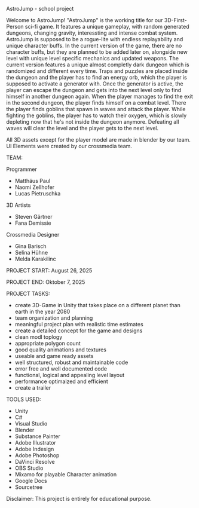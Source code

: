 AstroJump - school project 

Welcome to AstroJump! 
"AstroJump" is the working title for our 3D-First-Person sci-fi game.
It features a unique gameplay, with random generated dungeons, changing gravity, interessting and intense combat system.
AstroJump is supposed to be a rogue-lite with endless replayability and unique character buffs.
In the current version of the game, there are no character buffs, but they are planned to be added later on, alongside new level with unique level specific mechanics and updated weapons.
The current version features a unique almost completly dark dungeon which is randomized and different every time.
Traps and puzzles are placed inside the dungeon and the player has to find an energy orb, which the player is supposed to activate a generator with.
Once the generator is active, the player can escape the dungeon and gets into the next level only to find himself in another dungeon again.
When the player manages to find the exit in the second dungeon, the player finds himself on a combat level. 
There the player finds goblins that spawn in waves and attack the player.
While fighting the goblins, the player has to watch their oxygen, which is slowly depleting now that he's not inside the dungeon anymore.
Defeating all waves will clear the level and the player gets to the next level. 

All 3D assets except for the player model are made in blender by our team.
UI Elements were created by our crossmedia team. 

TEAM: 

Programmer
- Matthäus Paul
- Naomi Zellhofer
- Lucas Pietruschka

3D Artists

- Steven Gärtner
- Fana Demissie

Crossmedia Designer

- Gina Barisch
- Selina Hühne
- Melda Karakilinc

PROJECT START: August 26, 2025

PROJECT END: Oktober 7, 2025

PROJECT TASKS:

- create 3D-Game in Unity that takes place on a different planet than earth in the year 2080
- team organization and planning
- meaningful project plan with realistic time estimates
- create a detailed concept for the game and designs
- clean modl toplogy
- appropriate polygon count
- good quality animations and textures
- useable and game ready assets
- well structured, robust and maintainable code
- error free and well documented code
- functional, logical and appealing level layout
- performance optimaized and efficient
- create a trailer

TOOLS USED:

- Unity
- C#
- Visual Studio
- Blender
- Substance Painter
- Adobe Illustrator
- Adobe Indesign
- Adobe Photoshop
- DaVinci Resolve
- OBS Studio
- Mixamo for playable Character animation 
- Google Docs
- Sourcetree


 Disclaimer: This project is entirely for educational purpose.

